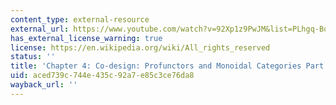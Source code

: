 ```yaml
---
content_type: external-resource
external_url: https://www.youtube.com/watch?v=92Xp1z9PwJM&list=PLhgq-BqyZ7i5lOqOqqRiS0U5SwTmPpHQ5&index=8
has_external_license_warning: true
license: https://en.wikipedia.org/wiki/All_rights_reserved
status: ''
title: 'Chapter 4: Co-design: Profunctors and Monoidal Categories Part 2'
uid: aced739c-744e-435c-92a7-e85c3ce76da8
wayback_url: ''
---
```

